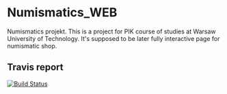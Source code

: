 # Numismatics_WEB
Numismatics projekt.
This is a project for PIK course of studies at Warsaw University of Technology. It's supposed to be later fully interactive page for numismatic shop.

## Travis report
[![Build Status](https://travis-ci.org/Alek96/Numismatics_WEB.svg?branch=master)](https://travis-ci.org/Alek96/Numismatics_WEB)

